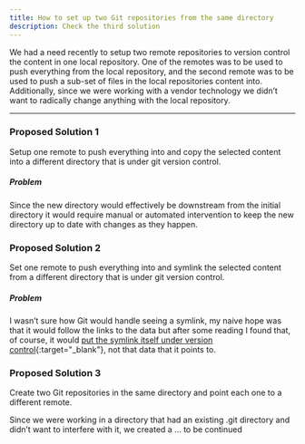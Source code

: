 ```yaml
---
title: How to set up two Git repositories from the same directory
description: Check the third solution
---
```


We had a need recently to setup two remote repositories to version control the content in one local repository. One of the remotes was to be used to push everything from the local repository, and the second remote was to be used to push a sub-set of files in the local repositories content into. Additionally, since we were working with a vendor technology we didn’t want to radically change anything with the local repository.

---

### Proposed Solution 1

Setup one remote to push everything into and copy the selected content into a different directory that is under git version control.

##### Problem

Since the new directory would effectively be downstream from the initial directory it would require manual or automated intervention to keep the new directory up to date with changes as they happen.

### Proposed Solution 2

Set one remote to push everything into and symlink the selected content from a different directory that is under git version control.

##### Problem

I wasn’t sure how Git would handle seeing a symlink, my naive hope was that it would follow the links to the data but after some reading I found that, of course, it would [put the symlink itself under version control](https://stackoverflow.com/a/18791647){:target="_blank"}, not that data that it points to.

### Proposed Solution 3

Create two Git repositories in the same directory and point each one to a different remote.

Since we were working in a directory that had an existing .git directory and didn’t want to interfere with it, we created a ... to be continued

